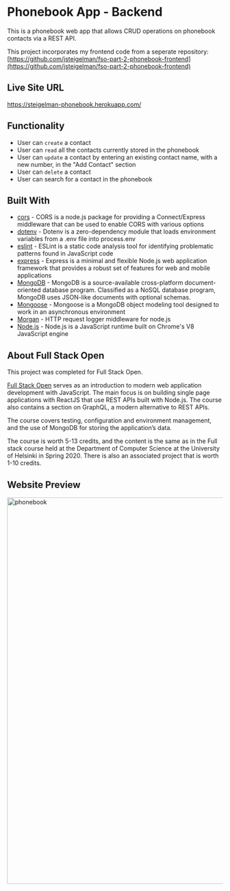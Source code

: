 # Phonebook App - Backend
 
This is a phonebook web app that allows CRUD operations on phonebook contacts via a REST API.

This project incorporates my frontend code from a seperate repository: [https://github.com/jsteigelman/fso-part-2-phonebook-frontend](https://github.com/jsteigelman/fso-part-2-phonebook-frontend)

## Live Site URL
https://steigelman-phonebook.herokuapp.com/

## Functionality
* User can `create` a contact
* User can `read` all the contacts currently stored in the phonebook
* User can `update` a contact by entering an existing contact name, with a new number, in the "Add Contact" section
* User can `delete` a contact
* User can search for a contact in the phonebook

## Built With
* [cors](https://www.npmjs.com/package/cors) - CORS is a node.js package for providing a Connect/Express middleware that can be used to enable CORS with various options
* [dotenv](https://www.npmjs.com/package/dotenv) - Dotenv is a zero-dependency module that loads environment variables from a .env file into process.env
* [eslint](https://eslint.org/) - ESLint is a static code analysis tool for identifying problematic patterns found in JavaScript code
* [express](https://expressjs.com/) - Express is a minimal and flexible Node.js web application framework that provides a robust set of features for web and mobile applications
* [MongoDB](https://www.mongodb.com/) - MongoDB is a source-available cross-platform document-oriented database program. Classified as a NoSQL database program, MongoDB uses JSON-like documents with optional schemas.
* [Mongoose](https://mongoosejs.com/) - Mongoose is a MongoDB object modeling tool designed to work in an asynchronous environment
* [Morgan](https://github.com/expressjs/morgan) - HTTP request logger middleware for node.js
* [Node.js](https://nodejs.org/en/) - Node.js is a JavaScript runtime built on Chrome's V8 JavaScript engine


## About Full Stack Open

This project was completed for Full Stack Open.

[Full Stack Open](https://fullstackopen.com/en/) serves as an introduction to modern web application development with JavaScript. The main focus is on building single page applications with ReactJS that use REST APIs built with Node.js. The course also contains a section on GraphQL, a modern alternative to REST APIs.

The course covers testing, configuration and environment management, and the use of MongoDB for storing the application’s data.

The course is worth 5-13 credits, and the content is the same as in the Full stack course held at the Department of Computer Science at the University of Helsinki in Spring 2020. There is also an associated project that is worth 1-10 credits.

## Website Preview
<img width="900" alt="phonebook" src="https://user-images.githubusercontent.com/65603938/169331130-3f62d09f-69f8-4b56-8388-3e9f6fd38e54.png">


